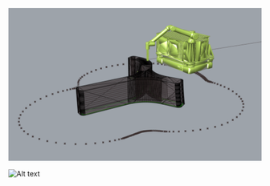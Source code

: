 

![Alt text](scene/initialPose.png?raw=true "Rhino")

![Alt text](scene/sceneVideo.gif?raw=true "Rhino")
